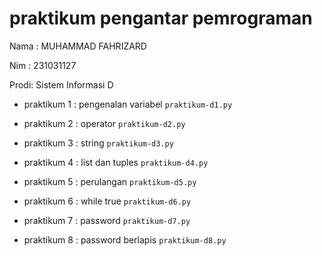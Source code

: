 # praktikum pengantar pemrograman
<p> Nama : MUHAMMAD FAHRIZARD </p>
<P> Nim  : 231031127</P>
<P> Prodi: Sistem Informasi D </P>

* praktikum 1 : pengenalan variabel
  `praktikum-d1.py`

* praktikum 2 : operator
  `praktikum-d2.py`

* praktikum 3 : string
  `praktikum-d3.py`

* praktikum 4 : list dan tuples
  `praktikum-d4.py`

* praktikum 5 : perulangan
  `praktikum-d5.py`

* praktikum 6 : while true
  `praktikum-d6.py`

* praktikum 7 : password
  `praktikum-d7.py`

* praktikum 8 : password berlapis
  `praktikum-d8.py`
  




